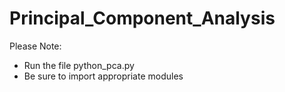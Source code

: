 # Principal_Component_Analysis

Please Note:
  * Run the file python_pca.py
  * Be sure to import appropriate modules 
